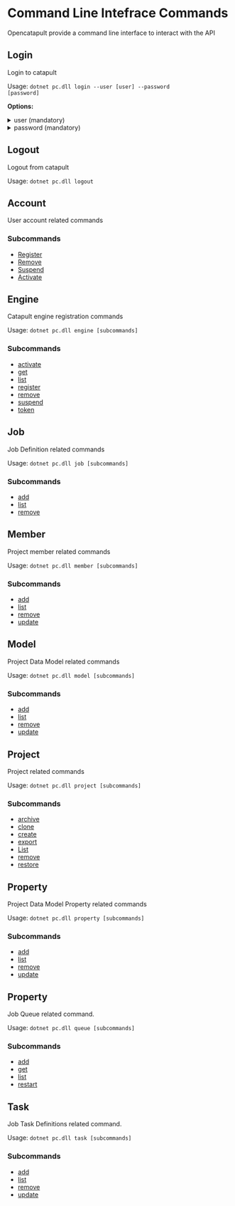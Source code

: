 # Command Line Intefrace Commands

Opencatapult provide a command line interface to interact with the API

## Login
Login to catapult

Usage:
<code>dotnet pc.dll login --user [user] --password [password]</code>

**Options:**
<details>
    <summary>user (mandatory)</summary>
    <p>
        <code>--user</code> (alias: <code>-u</code>)
    </p>
    <p>
        The user email used for login
    </p>
</details>
<details>
    <summary>password (mandatory)</summary>
    <p>
        <code>--password</code> (alias: <code>-p</code>)
    </p>
    <p>
        The password of the user
    </p>
</details>

## Logout
Logout from catapult

Usage:
<code>dotnet pc.dll logout</code>

## Account		
User account related commands			

### Subcommands

- [Register](../account/#register)
- [Remove](../account/#remove)
- [Suspend](../account/#suspend)
- [Activate](../account/#activate)

## Engine		
Catapult engine registration commands

Usage: 
<code>dotnet pc.dll engine [subcommands]</code>

### Subcommands

- [activate](../engine/#activate)
- [get](../engine/#get)
- [list](../engine/#list)
- [register](../engine/#register)
- [remove](../engine/#remove)
- [suspend](../engine/#suspend)
- [token](../engine/#token)

## Job		
Job Definition related commands

Usage: 
<code>dotnet pc.dll job [subcommands]</code>

### Subcommands

- [add](../job/#add)
- [list](../job/#list)
- [remove](../job/#remove)

## Member		
Project member related commands

Usage: 
<code>dotnet pc.dll member [subcommands]</code>

### Subcommands

- [add](../member/#add)
- [list](../member/#list)
- [remove](../member/#remove)
- [update](../member/#update)

## Model		
Project Data Model related commands

Usage: 
<code>dotnet pc.dll model [subcommands]</code>

### Subcommands

- [add](../model/#add)
- [list](../model/#list)
- [remove](../model/#remove)
- [update](../model/#update)

## Project		
Project related commands

Usage: 
<code>dotnet pc.dll project [subcommands]</code>

### Subcommands

- [archive](../project/#archive)
- [clone](../project/#clone)
- [create](../project/#create)
- [export](../project/#export)
- [List](../project/#list)
- [remove](../project/#remove)
- [restore](../project/#restore)

## Property		
Project Data Model Property related commands

Usage: 
<code>dotnet pc.dll property [subcommands]</code>

### Subcommands

- [add](../property/#add)
- [list](../property/#list)
- [remove](../property/#remove)
- [update](../property/#update)

## Property		
Job Queue related command.

Usage: 
<code>dotnet pc.dll queue [subcommands]</code>

### Subcommands

- [add](../queue/#add)
- [get](../queue/#get)
- [list](../queue/#list)
- [restart](../queue/#restart)

## Task		
Job Task Definitions related command.

Usage: 
<code>dotnet pc.dll task [subcommands]</code>

### Subcommands

- [add](../task/#add)
- [list](../task/#list)
- [remove](../task/#remove)
- [update](../task/#update)
